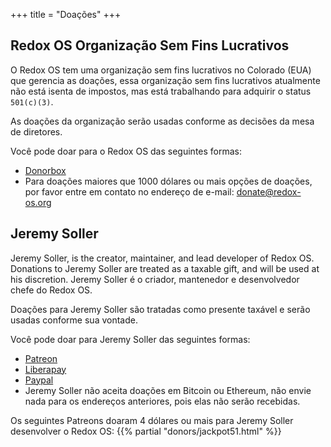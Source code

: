 +++
title = "Doações"
+++

## Redox OS Organização Sem Fins Lucrativos

O Redox OS tem uma organização sem fins lucrativos no Colorado (EUA) que gerencia as doações, essa organização sem fins lucrativos atualmente não está isenta de impostos, mas está trabalhando para adquirir o status `501(c)(3)`.

As doações da organização serão usadas conforme as decisões da mesa de diretores.

Você pode doar para o Redox OS das seguintes formas:

 - [Donorbox](https://donorbox.org/redox-os)
 - Para doações maiores que 1000 dólares ou mais opções de doações, por favor entre em contato no endereço de e-mail:
   donate@redox-os.org

## Jeremy Soller

Jeremy Soller, is the creator, maintainer, and lead developer of Redox OS.
Donations to Jeremy Soller are treated as a taxable gift, and will be used at
his discretion.
Jeremy Soller é o criador, mantenedor e desenvolvedor chefe do Redox OS.

Doações para Jeremy Soller são tratadas como presente taxável e serão usadas conforme sua vontade.

Você pode doar para Jeremy Soller das seguintes formas:

- [Patreon](https://www.patreon.com/redox_os)
- [Liberapay](https://liberapay.com/redox_os)
- [Paypal](https://www.paypal.me/redoxos)
- Jeremy Soller não aceita doações em Bitcoin ou Ethereum, não envie nada para os endereços anteriores, pois elas não serão recebidas.

Os seguintes Patreons doaram 4 dólares ou mais para Jeremy Soller desenvolver o Redox OS:
{{% partial "donors/jackpot51.html" %}}

